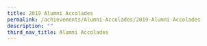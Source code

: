```yaml
---
title: 2019 Alumni Accolades
permalink: /achievements/Alumni-Accolades/2019-Alumni-Accolades
description: ""
third_nav_title: Alumni Accolades
---
```

